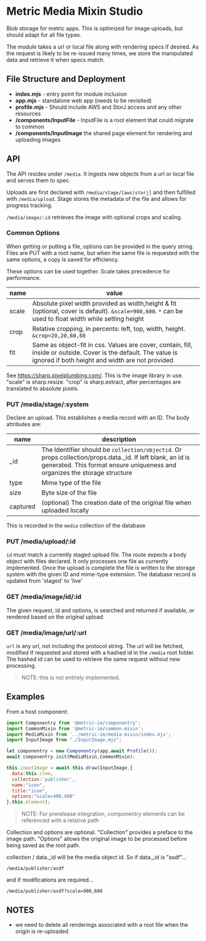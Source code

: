 # Metric Media Mixin Studio

Blob storage for metric apps. This is optimized for image uploads, but should adapt for all file types.

The module takes a url or local file along with rendering specs if desired. As the request is likely to
be re-issued many times, we store the manipulated data and retrieve it when specs match.

## File Structure and Deployment

* **index.mjs** - entry point for module inclusion
* **app.mjs** - standalone web app (needs to be revisited)
* **profile.mjs** - Should include AWS and StorJ access and any other resources
* **/components/InputFile** - InputFile is a root element that could migrate to common
* **/components/InputImage** the shared page element for rendering and uploading images

## API

The API resides under `/media`. It ingests new objects from a url or local file and serves them to spec.

Uploads are first declared with `/media/stage/[aws|storj]` and then fulfilled with `/media/upload`. Stage
stores the metadata of the file and allows for progress tracking. 

`/media/image/:id` retrieves the image with optional crops and scaling.

### Common Options

When getting or putting a file, options can be provided in the query string. Files are PUT with a
root name, but when the same file is requested with the same options, a copy is saved for efficiency.

These options can be used together. Scale takes precedence for performance.

| name | value                                                                                                                                                               |
| --- |---------------------------------------------------------------------------------------------------------------------------------------------------------------------|
| scale | Absolute pixel width provided as width,height & fit (optional, cover is default). `&scale=900,600`. `*` can be used to float width while setting height             |
| crop | Relative cropping, in percents: left, top, width, height. `&crop=20,20,60,60`                                                                                       |
| fit | Same as object-fit in css. Values are cover, contain, fill, inside or outside. Cover is the default. The value is ignored if both height and width are not provided |
See https://sharp.pixelplumbing.com/. This is the image library in use. "scale" is sharp.resize. "crop" is sharp.extract, after percentages are translated to absolute pixels.

### PUT /media/stage/:system

Declare an upload. This establishes a media record with an ID. The body attributes are:

| name | description                                                                                                                                                                             |
|------|-----------------------------------------------------------------------------------------------------------------------------------------------------------------------------------------|
| _id  | The Identifier should be `collection/objectid`. Or props.collection/props.data._id. If left blank, an id is generated. This format ensure uniqueness and organizes the storage structure|
| type | Mime type of the file                                                                                                                                                                   |
| size | Byte size of the file                                                                                                                                                                   |
| captured | (optional) The creation date of the original file when uploaded locally                                                                                                             |

This is recorded in the `media` collection of the database

### PUT /media/upload/:id

`id` must match a currently staged upload file. The route expects a body object with files declared.
It only processes one file as currently implemented. Once the upload is complete the file is written
to the storage system with the given ID and mime-type extension. The database record is updated from
'staged' to 'live'

### GET /media/image/id/:id

The given request, id and options, is searched and returned if available, or rendered based on the original upload.

### GET /media/image/url/:url

`url` is any url, not including the protocol string. The url will be fetched, modified if requested and stored
with a hashed id in the `/media` root folder. The hashed id can be used to retrieve the same request without
new processing.

>NOTE: this is not entirely implemented.

## Examples

From a host component:
```javascript
import Componentry from '@metric-im/componentry';
import CommonMixin from '@metric-im/common-mixin';
import MediaMixin from '../metric-im/media-mixin/index.mjs';
import InputImage from "./InputImage.mjs";

let componentry = new Componentry(app,await Profile());
await componentry.init(MediaMixin,CommonMixin);

this.inputImage = await this.draw(InputImage,{
  data:this.item,
  collection:'publisher',
  name:"icon",
  title:"icon",
  options:"scale=400,400"
},this.element);
```
>NOTE: For prerelease integration, componentry elements can be referenced with a relative path

Collection and options are optional. "Collection" provides a preface to the image path.
"Options" allows the original image to be processed before being saved as the root path.

collection / data._id will be the media object id. So if data._id is "asdf"...

```http request
/media/publisher/asdf
```

and if modifications are required...

```http request
/media/publisher/asdf?scale=900,600
```

## NOTES

* we need to delete all renderings associated with a root file when the origin is re-uploaded
